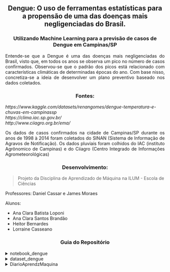 <h2 align = "center"> Dengue: O uso de ferramentas estatísticas para a propensão de uma das doenças mais negligenciadas do Brasil. </h2>
<h3 align = "center"> Utilizando Machine Learning para a previsão de casos de Dengue em Campinas/SP </h3>

<p align = "justify"> Entende-se que a Dengue é uma das doenças mais negligenciadas do Brasil, visto que, em todos os anos se observa um pico no número de casos confirmados. Observou-se que o padrão dos picos está relacionado com características climáticas de determinadas épocas do ano. Com base nisso, concretiza-se a ideia de desenvolver um plano preventivo baseado nos dados coletados. </p>

<h3 align = "center"> Fontes: </h3>
<p align = "justify"><i> https://www.kaggle.com/datasets/renangomes/dengue-temperatura-e-chuvas-em-campinassp
<br> https://clima.iac.sp.gov.br/
<br> http://www.ciiagro.org.br/ema/ </i></p>

<p align = "justify"> Os dados de casos confirmados na cidade de Campinas/SP durante os anos de 1998 à 2014 foram coletados do SINAN (Sistema de Informação de Agravos de Notificação). Os dados pluviais foram colhidos do IAC (instituto Agrônomico de Campinas) e do Ciiagro (Centro Integrado de Informações Agrometeorológicas) </p>

<h3 align = "center"> Desenvolvimento: </h3>
<blockquote> Projeto da Disciplina de Aprendizado de Máquina na ILUM - Escola de Ciências </blockquote>

<p align = "justify"> Professores: Daniel Cassar e James Moraes </p>
<p align = "justify"> Alunos: </p>
<ul>
  <li> Ana Clara Batista Loponi </li>
  <li> Ana Clara Santos Brandão </li>
  <li> Heitor Bernardes </li>
  <li> Lorraine Casseano </li>
</ul>

<h3 align = "center"> Guia do Repositório </h3>

<details><summary> notebook_dengue </summary> 
<p align = "justify"> Dados Coletados 
<br> - Tratamento dos Dados
<br> - Normalização
<br> - Análise dos Dados
<br> - Matriz Covariância
<br> - Gráficos
</p>
</details>

<details><summary> dataset_dengue </summary>
<p align = "justify"> Dataset
<br> - Data Mensal entre os anos de 1998 à 2014
<br> - Número de Casos Confirmados 
<br> - Temperatura Média, Mínima e Máxima
</p>
</details>

<details><summary> DiarioAprendzMaquina </summary>
<p align = "justify"> Diário de bordo
<br> - 08_02
<br> - 08_09
<br> - 08_16
<br> - 08_23
<br> - 08_30
<br> - 09_13
<br> - 09_20
</p>
</details>
